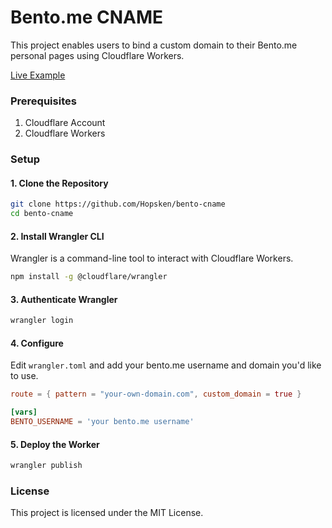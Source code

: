 # Bento.me CNAME

This project enables users to bind a custom domain to their Bento.me personal pages using Cloudflare Workers.

[Live Example](https://getlalaloop.com)

### Prerequisites

1. Cloudflare Account
2. Cloudflare Workers

### Setup

#### 1. Clone the Repository

```sh
git clone https://github.com/Hopsken/bento-cname
cd bento-cname
```

#### 2. Install Wrangler CLI

Wrangler is a command-line tool to interact with Cloudflare Workers.

```sh
npm install -g @cloudflare/wrangler
```

#### 3. Authenticate Wrangler

```sh
wrangler login
```

#### 4. Configure

Edit `wrangler.toml` and add your bento.me username and domain you'd like to use.

```toml
route = { pattern = "your-own-domain.com", custom_domain = true }

[vars]
BENTO_USERNAME = 'your bento.me username'
```

#### 5. Deploy the Worker

```sh
wrangler publish
```

### License

This project is licensed under the MIT License.
